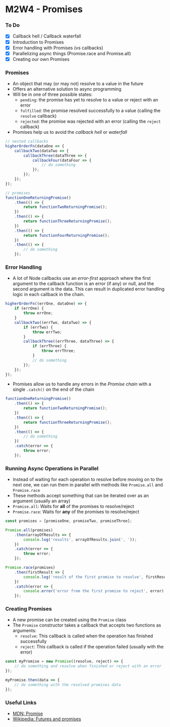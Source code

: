 # M2W4 - Promises

### To Do

- [x] Callback hell / Callback waterfall
- [x] Introduction to Promises
- [x] Error handling with Promises (vs callbacks)
- [x] Parallelizing async things (Promise.race and Promise.all)
- [x] Creating our own Promises

### Promises

- An object that may (or may not) resolve to a value in the future
- Offers an alternative solution to async programming
- Will be in one of three possible states:
  - `pending`: the promise has yet to resolve to a value or reject with an error
  - `fulfilled`: the promise resolved successfully to a value (calling the `resolve` callback)
  - `rejected`: the promise was rejected with an error (calling the `reject` callback)
- Promises help us to avoid the _callback hell_ or _waterfall_

```js
// nested callbacks
higherOrderFn(dataOne => {
	callbackTwo(dataTwo => {
		callbackThree(dataThree => {
			callbackFour(dataFour => {
				// do something
			});
		});
	});
});

// promises
functionOneReturningPromise()
	.then(() => {
		return functionTwoReturningPromise();
	})
	.then(() => {
		return functionThreeReturningPromise();
	})
	.then(() => {
		return functionFourReturningPromise();
	})
	.then(() => {
		// do something
	});
```

### Error Handling

- A lot of Node callbacks use an _error-first_ approach where the first argument to the callback function is an error (if any) or null, and the second argument is the data. This can result in duplicated error handling logic in each callback in the chain.

```js
higherOrderFn((errOne, dataOne) => {
	if (errOne) {
		throw errOne;
	}
	callbackTwo((errTwo, dataTwo) => {
		if (errTwo) {
			throw errTwo;
		}
		callbackThree((errThree, dataThree) => {
			if (errThree) {
				throw errThree;
			}
			// do something
		});
	});
});
```

- Promises allow us to handle any errors in the _Promise chain_ with a single `.catch()` on the end of the chain

```js
functionOneReturningPromise()
	.then(() => {
		return functionTwoReturningPromise();
	})
	.then(() => {
		return functionThreeReturningPromise();
	})
	.then(() => {
		// do something
	})
	.catch(error => {
		throw error;
	});
```

### Running Async Operations in Parallel

- Instead of waiting for each operation to resolve before moving on to the next one, we can run them in parallel with methods like `Promise.all` and `Promise.race`
- These methods accept something that can be iterated over as an argument (usually an array)
- `Promise.all`: Waits for **all** of the promises to resolve/reject
- `Promise.race`: Waits for **any** of the promises to resolve/reject

```js
const promises = [promiseOne, promiseTwo, promiseThree];

Promise.all(promises)
	.then(arrayOfResults => {
		console.log('results', arrayOfResults.join(', '));
	})
	.catch(error => {
		throw error;
	});

Promise.race(promises)
	.then(firstResult => {
		console.log('result of the first promise to resolve', firstResult);
	})
	.catch(error => {
		console.error('error from the first promise to reject', error);
	});
```

### Creating Promises

- A new promise can be created using the `Promise` class
- The `Promise` constructor takes a callback that accepts two functions as arguments:
  - `resolve`: This callback is called when the operation has finished successfully
  - `reject`: This callback is called if the operation failed (usually with the error)

```js
const myPromise = new Promise((resolve, reject) => {
	// do something and resolve when finished or reject with an error
});

myPromise.then(data => {
	// do something with the resolved promises data
});
```

### Useful Links

- [MDN: Promise](https://developer.mozilla.org/en-US/docs/Web/JavaScript/Reference/Global_Objects/Promise/prototype)
- [Wikipedia: Futures and promises](https://en.wikipedia.org/wiki/Futures_and_promises)
